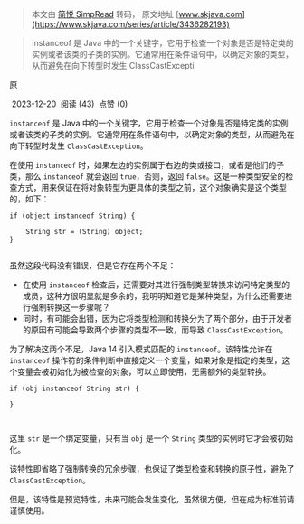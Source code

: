 > 本文由 [简悦 SimpRead](http://ksria.com/simpread/) 转码， 原文地址 [www.skjava.com](https://www.skjava.com/series/article/3436282193)

> instanceof 是 Java 中的一个关键字，它用于检查一个对象是否是特定类的实例或者该类的子类的实例。它通常用在条件语句中，以确定对象的类型，从而避免在向下转型时发生 ClassCastExcepti

原

 2023-12-20  阅读 (43)  点赞 (0)

`instanceof` 是 Java 中的一个关键字，它用于检查一个对象是否是特定类的实例或者该类的子类的实例。它通常用在条件语句中，以确定对象的类型，从而避免在向下转型时发生 `ClassCastException`。

在使用 `instanceof` 时，如果左边的实例属于右边的类或接口，或者是他们的子类，那么 `instanceof` 就会返回 `true`，否则，返回 `false`。这是一种类型安全的检查方式，用来保证在将对象转型为更具体的类型之前，这个对象确实是这个类型的，如下：

```
if (object instanceof String) {
    
    String str = (String) object;
}


```

虽然这段代码没有错误，但是它存在两个不足：

*   在使用 `instanceof` 检查后，还需要对其进行强制类型转换来访问特定类型的成员，这种方很明显就是多余的，我明明知道它是某种类型，为什么还需要进行强制转换这一步骤呢？
*   同时，有可能会出错，因为它将类型检测和转换分为了两个部分，由于开发者的原因有可能会导致两个步骤的类型不一致，而导致 `ClassCastException`。

为了解决这两个不足，Java 14 引入模式匹配的 `instanceof`。该特性允许在 `instanceof` 操作符的条件判断中直接定义一个变量，如果对象是指定的类型，这个变量会被初始化为被检查的对象，可以立即使用，无需额外的类型转换。

```
if (obj instanceof String str) {
    
}



```

这里 `str` 是一个绑定变量，只有当 `obj` 是一个 `String` 类型的实例时它才会被初始化。

该特性即省略了强制转换的冗余步骤，也保证了类型检查和转换的原子性，避免了 `ClassCastException`。

但是，该特性是预览特性，未来可能会发生变化，虽然很方便，但在成为标准前请谨慎使用。